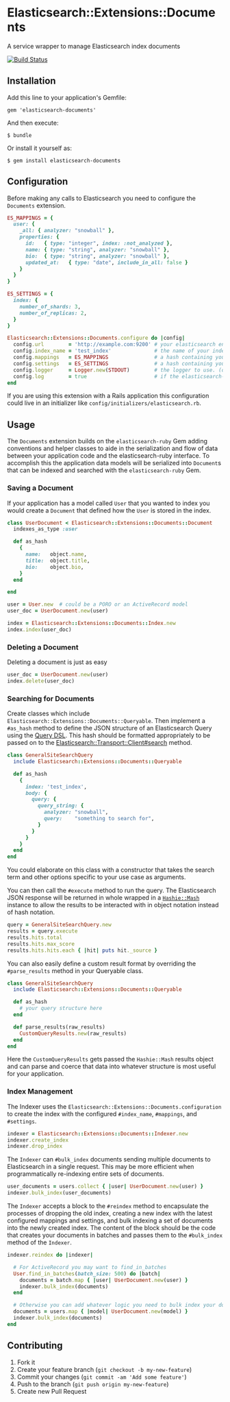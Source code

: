 # Elasticsearch::Extensions::Documents

A service wrapper to manage Elasticsearch index documents

[![Build Status](https://travis-ci.org/ryanhouston/elasticsearch-documents.png?branch=master)](https://travis-ci.org/ryanhouston/elasticsearch-documents)

## Installation

Add this line to your application's Gemfile:

    gem 'elasticsearch-documents'

And then execute:

    $ bundle

Or install it yourself as:

    $ gem install elasticsearch-documents

## Configuration

Before making any calls to Elasticsearch you need to configure the `Documents`
extension.

```ruby
ES_MAPPINGS = {
  user: {
    _all: { analyzer: "snowball" },
    properties: {
      id:   { type: "integer", index: :not_analyzed },
      name: { type: "string", analyzer: "snowball" },
      bio:  { type: "string", analyzer: "snowball" },
      updated_at:   { type: "date", include_in_all: false }
    }
  }
}

ES_SETTINGS = {
  index: {
    number_of_shards: 3,
    number_of_replicas: 2,
  }
}

Elasticsearch::Extensions::Documents.configure do |config|
  config.url        = 'http://example.com:9200' # your elasticsearch endpoint
  config.index_name = 'test_index'              # the name of your index
  config.mappings   = ES_MAPPINGS               # a hash containing your index mappings
  config.settings   = ES_SETTINGS               # a hash containing your index settings
  config.logger     = Logger.new(STDOUT)        # the logger to use. (defaults to Logger.new(STDOUT)
  config.log        = true                      # if the elasticsearch-ruby should provide logging
end
```

If you are using this extension with a Rails application this configuration
could live in an initializer like `config/initializers/elasticsearch.rb`.

## Usage

The `Documents` extension builds on the
`elasticsearch-ruby` Gem adding conventions and helper classes to aide in the
serialization and flow of data between your application code and the
elasticsearch-ruby interface. To accomplish this the application data models
will be serialized into `Document`s that can be indexed and searched with the
`elasticsearch-ruby` Gem.

### Saving a Document
If your application has a model called `User` that you wanted to index you would
create a `Document` that defined how the `User` is stored in the index.

```ruby
class UserDocument < Elasticsearch::Extensions::Documents::Document
  indexes_as_type :user

  def as_hash
    {
      name:   object.name,
      title:  object.title,
      bio:    object.bio,
    }
  end

end

user = User.new  # could be a PORO or an ActiveRecord model
user_doc = UserDocument.new(user)

index = Elasticsearch::Extensions::Documents::Index.new
index.index(user_doc)
```

### Deleting a Document
Deleting a document is just as easy

```ruby
user_doc = UserDocument.new(user)
index.delete(user_doc)
```

### Searching for Documents
Create classes which include `Elasticsearch::Extensions::Documents::Queryable`.
Then implement a `#as_hash` method to define the JSON structure of an
Elasticsearch Query using the [Query DSL][es-query-dsl]. This hash should be
formatted appropriately to be passed on to the
[Elasticsearch::Transport::Client#search][es-ruby-search-src] method.

```ruby
class GeneralSiteSearchQuery
  include Elasticsearch::Extensions::Documents::Queryable

  def as_hash
    {
      index: 'test_index',
      body: {
        query: {
          query_string: {
            analyzer: "snowball",
            query:    "something to search for",
          }
        }
      }
    }
  end
end
```

You could elaborate on this class with a constructor that takes the search
term and other options specific to your use case as arguments.

You can then call the `#execute` method to run the query. The Elasticsearch JSON
response will be returned in whole wrapped in a
[`Hashie::Mash`](https://github.com/intridea/hashie) instance to allow
the results to be interacted with in object notation instead of hash notation.

```ruby
query = GeneralSiteSearchQuery.new
results = query.execute
results.hits.total
results.hits.max_score
results.hits.hits.each { |hit| puts hit._source }
```

You can also easily define a custom result format by overriding the
`#parse_results` method in your Queryable class.

```ruby
class GeneralSiteSearchQuery
  include Elasticsearch::Extensions::Documents::Queryable

  def as_hash
    # your query structure here
  end

  def parse_results(raw_results)
    CustomQueryResults.new(raw_results)
  end
end
```

Here the `CustomQueryResults` gets passed the `Hashie::Mash` results object and
can parse and coerce that data into whatever structure is most useful for your
application.


### Index Management

The Indexer uses the `Elasticsearch::Extensions::Documents.configuration`
to create the index with the configured `#index_name`, `#mappings`, and
`#settings`.

```ruby
indexer = Elasticsearch::Extensions::Documents::Indexer.new
indexer.create_index
indexer.drop_index
```

The `Indexer` can `#bulk_index` documents sending multiple documents to
Elasticsearch in a single request. This may be more efficient when
programmatically re-indexing entire sets of documents.

```ruby
user_documents = users.collect { |user| UserDocument.new(user) }
indexer.bulk_index(user_documents)
```

The `Indexer` accepts a block to the `#reindex` method to encapsulate the
processes of dropping the old index, creating a new index with the latest
configured mappings and settings, and bulk indexing a set of documents into the
newly created index. The content of the block should be the code that creates
your documents in batches and passes them to the `#bulk_index` method of the
`Indexer`.

```ruby
indexer.reindex do |indexer|

  # For ActiveRecord you may want to find_in_batches
  User.find_in_batches(batch_size: 500) do |batch|
    documents = batch.map { |user| UserDocument.new(user) }
    indexer.bulk_index(documents)
  end

  # Otherwise you can add whatever logic you need to bulk index your documents
  documents = users.map { |model| UserDocument.new(model) }
  indexer.bulk_index(documents)
end
```
## Contributing

1. Fork it
2. Create your feature branch (`git checkout -b my-new-feature`)
3. Commit your changes (`git commit -am 'Add some feature'`)
4. Push to the branch (`git push origin my-new-feature`)
5. Create new Pull Request


[es-query-dsl]: http://www.elasticsearch.org/guide/en/elasticsearch/reference/current/query-dsl.html
[es-ruby-search-src]: https://github.com/elasticsearch/elasticsearch-ruby/blob/master/elasticsearch-api/lib/elasticsearch/api/actions/search.rb

